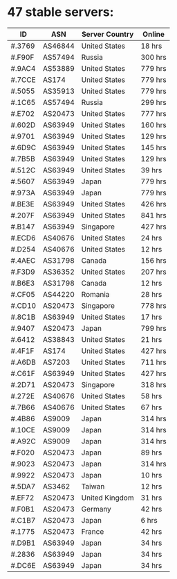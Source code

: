 # 47 stable servers:

| ID | ASN | Server Country | Online |
| ------ | ------ | ------ | ------ |
| #.3769 | AS46844 | United States | 18 hrs |
| #.F90F | AS57494 | Russia | 300 hrs |
| #.9AC4 | AS53889 | United States | 779 hrs |
| #.7CCE | AS174 | United States | 779 hrs |
| #.5055 | AS35913 | United States | 779 hrs |
| #.1C65 | AS57494 | Russia | 299 hrs |
| #.E702 | AS20473 | United States | 777 hrs |
| #.602D | AS63949 | United States | 160 hrs |
| #.9701 | AS63949 | United States | 129 hrs |
| #.6D9C | AS63949 | United States | 145 hrs |
| #.7B5B | AS63949 | United States | 129 hrs |
| #.512C | AS63949 | United States | 39 hrs |
| #.5607 | AS63949 | Japan | 779 hrs |
| #.973A | AS63949 | Japan | 779 hrs |
| #.BE3E | AS63949 | United States | 426 hrs |
| #.207F | AS63949 | United States | 841 hrs |
| #.B147 | AS63949 | Singapore | 427 hrs |
| #.ECD6 | AS40676 | United States | 24 hrs |
| #.D254 | AS40676 | United States | 12 hrs |
| #.4AEC | AS31798 | Canada | 156 hrs |
| #.F3D9 | AS36352 | United States | 207 hrs |
| #.B6E3 | AS31798 | Canada | 12 hrs |
| #.CF05 | AS44220 | Romania | 28 hrs |
| #.CD10 | AS20473 | Singapore | 778 hrs |
| #.8C1B | AS63949 | United States | 17 hrs |
| #.9407 | AS20473 | Japan | 799 hrs |
| #.6412 | AS38843 | United States | 21 hrs |
| #.4F1F | AS174 | United States | 427 hrs |
| #.A6DB | AS7203 | United States | 711 hrs |
| #.C61F | AS63949 | United States | 427 hrs |
| #.2D71 | AS20473 | Singapore | 318 hrs |
| #.272E | AS40676 | United States | 58 hrs |
| #.7B66 | AS40676 | United States | 67 hrs |
| #.4B86 | AS9009 | Japan | 314 hrs |
| #.10CE | AS9009 | Japan | 314 hrs |
| #.A92C | AS9009 | Japan | 314 hrs |
| #.F020 | AS20473 | Japan | 89 hrs |
| #.9023 | AS20473 | Japan | 314 hrs |
| #.9922 | AS20473 | Japan | 10 hrs |
| #.5DA7 | AS3462 | Taiwan | 12 hrs |
| #.EF72 | AS20473 | United Kingdom | 31 hrs |
| #.F0B1 | AS20473 | Germany | 42 hrs |
| #.C1B7 | AS20473 | Japan | 6 hrs |
| #.1775 | AS20473 | France | 42 hrs |
| #.D9B1 | AS63949 | Japan | 34 hrs |
| #.2836 | AS63949 | Japan | 34 hrs |
| #.DC6E | AS63949 | Japan | 34 hrs |


